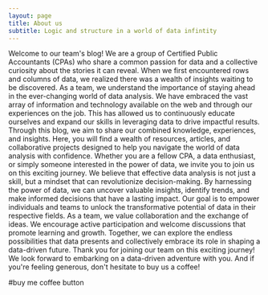 ```yaml
---
layout: page
title: About us
subtitle: Logic and structure in a world of data infintity
---
```


Welcome to our team's blog! We are a group of Certified Public Accountants (CPAs) who share a common passion for data and a collective curiosity about the stories it can reveal. When we first encountered rows and columns of data, we realized there was a wealth of insights waiting to be discovered.
As a team, we understand the importance of staying ahead in the ever-changing world of data analysis. We have embraced the vast array of information and technology available on the web and through our experiences on the job. This has allowed us to continuously educate ourselves and expand our skills in leveraging data to drive impactful results.
Through this blog, we aim to share our combined knowledge, experiences, and insights. Here, you will find a wealth of resources, articles, and collaborative projects designed to help you navigate the world of data analysis with confidence. Whether you are a fellow CPA, a data enthusiast, or simply someone interested in the power of data, we invite you to join us on this exciting journey.
We believe that effective data analysis is not just a skill, but a mindset that can revolutionize decision-making. By harnessing the power of data, we can uncover valuable insights, identify trends, and make informed decisions that have a lasting impact. Our goal is to empower individuals and teams to unlock the transformative potential of data in their respective fields.
As a team, we value collaboration and the exchange of ideas. We encourage active participation and welcome discussions that promote learning and growth. Together, we can explore the endless possibilities that data presents and collectively embrace its role in shaping a data-driven future.
Thank you for joining our team on this exciting journey! We look forward to embarking on a data-driven adventure with you.
And if you're feeling generous, don't hesitate to buy us a coffee!

 #buy me coffee button
<script type="text/javascript" src="https://cdnjs.buymeacoffee.com/1.0.0/button.prod.min.js" data-name="bmc-button" data-slug="pandaudit" data-color="#FFDD00" data-emoji=""  data-font="Cookie" data-text="Buy me a coffee" data-outline-color="#000000" data-font-color="#000000" data-coffee-color="#ffffff" ></script>
